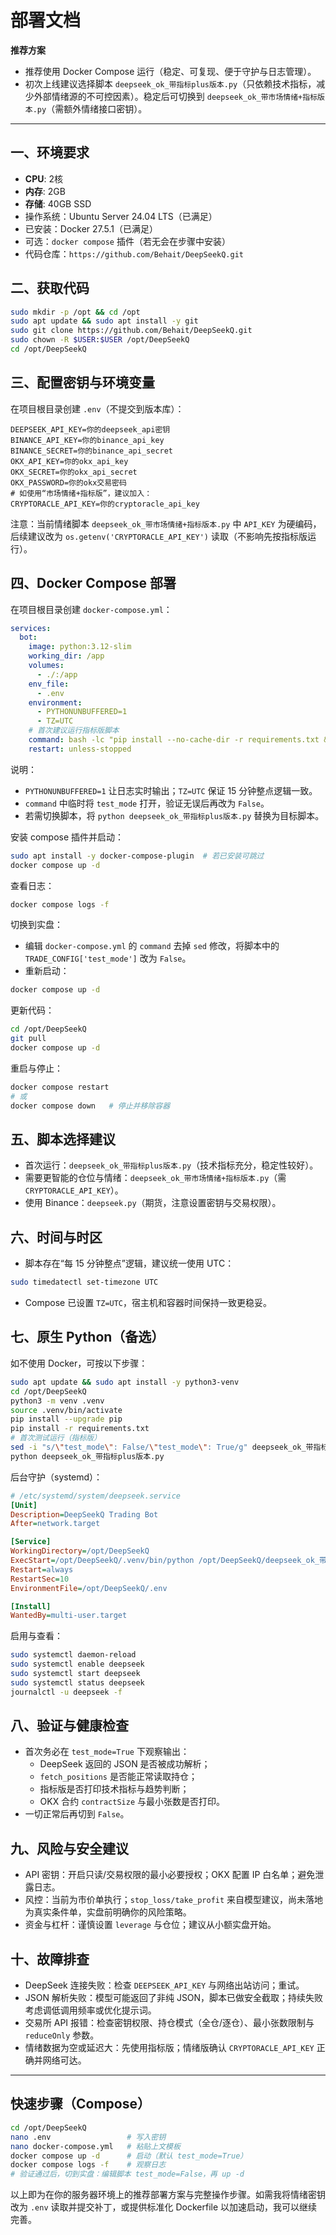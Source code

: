 # 部署文档

**推荐方案**
- 推荐使用 Docker Compose 运行（稳定、可复现、便于守护与日志管理）。
- 初次上线建议选择脚本 `deepseek_ok_带指标plus版本.py`（只依赖技术指标，减少外部情绪源的不可控因素）。稳定后可切换到 `deepseek_ok_带市场情绪+指标版本.py`（需额外情绪接口密钥）。

---

## 一、环境要求
- **CPU**: 2核
- **内存**: 2GB
- **存储**: 40GB SSD
- 操作系统：Ubuntu Server 24.04 LTS（已满足）
- 已安装：Docker 27.5.1（已满足）
- 可选：`docker compose` 插件（若无会在步骤中安装）
- 代码仓库：`https://github.com/Behait/DeepSeekQ.git`

## 二、获取代码
```bash
sudo mkdir -p /opt && cd /opt
sudo apt update && sudo apt install -y git
sudo git clone https://github.com/Behait/DeepSeekQ.git
sudo chown -R $USER:$USER /opt/DeepSeekQ
cd /opt/DeepSeekQ
```

## 三、配置密钥与环境变量
在项目根目录创建 `.env`（不提交到版本库）：
```env
DEEPSEEK_API_KEY=你的deepseek_api密钥
BINANCE_API_KEY=你的binance_api_key
BINANCE_SECRET=你的binance_api_secret
OKX_API_KEY=你的okx_api_key
OKX_SECRET=你的okx_api_secret
OKX_PASSWORD=你的okx交易密码
# 如使用“市场情绪+指标版”，建议加入：
CRYPTORACLE_API_KEY=你的cryptoracle_api_key
```
注意：当前情绪脚本 `deepseek_ok_带市场情绪+指标版本.py` 中 `API_KEY` 为硬编码，后续建议改为 `os.getenv('CRYPTORACLE_API_KEY')` 读取（不影响先按指标版运行）。

## 四、Docker Compose 部署
在项目根目录创建 `docker-compose.yml`：
```yaml
services:
  bot:
    image: python:3.12-slim
    working_dir: /app
    volumes:
      - ./:/app
    env_file:
      - .env
    environment:
      - PYTHONUNBUFFERED=1
      - TZ=UTC
    # 首次建议运行指标版脚本
    command: bash -lc "pip install --no-cache-dir -r requirements.txt && sed -i 's/\"test_mode\": False/\"test_mode\": True/g' deepseek_ok_带指标plus版本.py && python deepseek_ok_带指标plus版本.py"
    restart: unless-stopped
```
说明：
- `PYTHONUNBUFFERED=1` 让日志实时输出；`TZ=UTC` 保证 15 分钟整点逻辑一致。
- `command` 中临时将 `test_mode` 打开，验证无误后再改为 `False`。
- 若需切换脚本，将 `python deepseek_ok_带指标plus版本.py` 替换为目标脚本。

安装 compose 插件并启动：
```bash
sudo apt install -y docker-compose-plugin  # 若已安装可跳过
docker compose up -d
```
查看日志：
```bash
docker compose logs -f
```

切换到实盘：
- 编辑 `docker-compose.yml` 的 `command` 去掉 `sed` 修改，将脚本中的 `TRADE_CONFIG['test_mode']` 改为 `False`。
- 重新启动：
```bash
docker compose up -d
```

更新代码：
```bash
cd /opt/DeepSeekQ
git pull
docker compose up -d
```

重启与停止：
```bash
docker compose restart
# 或
docker compose down   # 停止并移除容器
```

## 五、脚本选择建议
- 首次运行：`deepseek_ok_带指标plus版本.py`（技术指标充分，稳定性较好）。
- 需要更智能的仓位与情绪：`deepseek_ok_带市场情绪+指标版本.py`（需 `CRYPTORACLE_API_KEY`）。
- 使用 Binance：`deepseek.py`（期货，注意设置密钥与交易权限）。

## 六、时间与时区
- 脚本存在“每 15 分钟整点”逻辑，建议统一使用 UTC：
```bash
sudo timedatectl set-timezone UTC
``` 
- Compose 已设置 `TZ=UTC`，宿主机和容器时间保持一致更稳妥。

## 七、原生 Python（备选）
如不使用 Docker，可按以下步骤：
```bash
sudo apt update && sudo apt install -y python3-venv
cd /opt/DeepSeekQ
python3 -m venv .venv
source .venv/bin/activate
pip install --upgrade pip
pip install -r requirements.txt
# 首次测试运行（指标版）
sed -i "s/\"test_mode\": False/\"test_mode\": True/g" deepseek_ok_带指标plus版本.py
python deepseek_ok_带指标plus版本.py
```
后台守护（systemd）：
```ini
# /etc/systemd/system/deepseek.service
[Unit]
Description=DeepSeekQ Trading Bot
After=network.target

[Service]
WorkingDirectory=/opt/DeepSeekQ
ExecStart=/opt/DeepSeekQ/.venv/bin/python /opt/DeepSeekQ/deepseek_ok_带指标plus版本.py
Restart=always
RestartSec=10
EnvironmentFile=/opt/DeepSeekQ/.env

[Install]
WantedBy=multi-user.target
```
启用与查看：
```bash
sudo systemctl daemon-reload
sudo systemctl enable deepseek
sudo systemctl start deepseek
sudo systemctl status deepseek
journalctl -u deepseek -f
```

## 八、验证与健康检查
- 首次务必在 `test_mode=True` 下观察输出：
  - DeepSeek 返回的 JSON 是否被成功解析；
  - `fetch_positions` 是否能正常读取持仓；
  - 指标版是否打印技术指标与趋势判断；
  - OKX 合约 `contractSize` 与最小张数是否打印。
- 一切正常后再切到 `False`。

## 九、风险与安全建议
- API 密钥：开启只读/交易权限的最小必要授权；OKX 配置 IP 白名单；避免泄露日志。
- 风控：当前为市价单执行；`stop_loss/take_profit` 来自模型建议，尚未落地为真实条件单，实盘前明确你的风险策略。
- 资金与杠杆：谨慎设置 `leverage` 与仓位；建议从小额实盘开始。

## 十、故障排查
- DeepSeek 连接失败：检查 `DEEPSEEK_API_KEY` 与网络出站访问；重试。
- JSON 解析失败：模型可能返回了非纯 JSON，脚本已做安全截取；持续失败考虑调低调用频率或优化提示词。
- 交易所 API 报错：检查密钥权限、持仓模式（全仓/逐仓）、最小张数限制与 `reduceOnly` 参数。
- 情绪数据为空或延迟大：先使用指标版；情绪版确认 `CRYPTORACLE_API_KEY` 正确并网络可达。

---

## 快速步骤（Compose）
```bash
cd /opt/DeepSeekQ
nano .env                 # 写入密钥
nano docker-compose.yml   # 粘贴上文模板
docker compose up -d      # 启动（默认 test_mode=True）
docker compose logs -f    # 观察日志
# 验证通过后，切到实盘：编辑脚本 test_mode=False，再 up -d
```

以上即为在你的服务器环境上的推荐部署方案与完整操作步骤。如需我将情绪密钥改为 `.env` 读取并提交补丁，或提供标准化 Dockerfile 以加速启动，我可以继续完善。